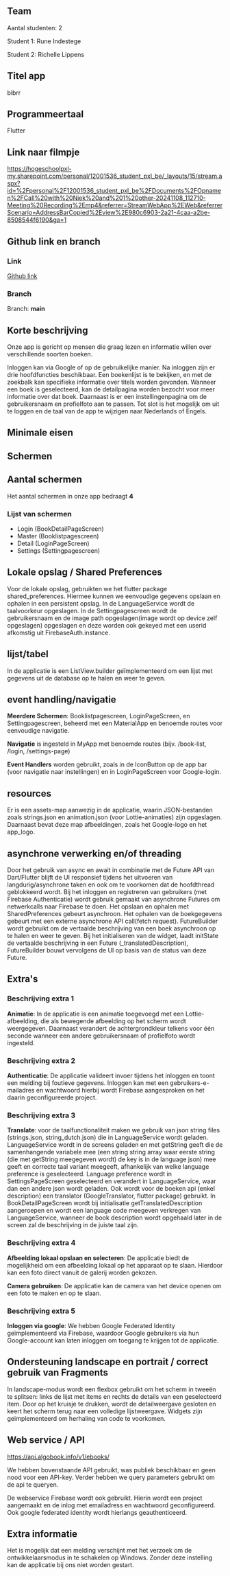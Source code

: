 ## Team

Aantal studenten: 2

Student 1: Rune Indestege

Student 2: Richelle Lippens

## Titel app

bibrr

## Programmeertaal

Flutter

## Link naar filmpje

https://hogeschoolpxl-my.sharepoint.com/personal/12001536_student_pxl_be/_layouts/15/stream.aspx?id=%2Fpersonal%2F12001536_student_pxl_be%2FDocuments%2FOpnamen%2FCall%20with%20Niek%20and%201%20other-20241108_112710-Meeting%20Recording%2Emp4&referrer=StreamWebApp%2EWeb&referrerScenario=AddressBarCopied%2Eview%2E980c6903-2a21-4caa-a2be-8508544f6190&ga=1

## Github link en branch
### Link

[Github link](https://github.com/PXLTINMobDev/opdracht-bibrr)

### Branch

Branch: **main**

## Korte beschrijving

Onze app is gericht op mensen die graag lezen en informatie willen over verschillende soorten boeken.

Inloggen kan via Google of op de gebruikelijke manier. Na inloggen zijn er drie hoofdfuncties beschikbaar. Een boekenlijst is te bekijken, en met de zoekbalk kan specifieke informatie over titels worden gevonden. Wanneer een boek is geselecteerd, kan de detailpagina worden bezocht voor meer informatie over dat boek. Daarnaast is er een instellingenpagina om de gebruikersnaam en profielfoto aan te passen. Tot slot is het mogelijk om uit te loggen en de taal van de app te wijzigen naar Nederlands of Engels.

## Minimale eisen

## Schermen

## Aantal schermen

Het aantal schermen in onze app bedraagt **4**

### Lijst van schermen

* Login (BookDetailPageScreen)
* Master (Booklistpagescreen)
* Detail (LoginPageScreen)
* Settings (Settingpagescreen)

## Lokale opslag / Shared Preferences


Voor de lokale opslag, gebruikten we het flutter package shared_preferences.
Hiermee kunnen we eenvoudige gegevens opslaan en ophalen in een persistent opslag.
In de LanguageService wordt de taalvoorkeur opgeslagen.
In de Settingpagescreen wordt de gebruikersnaam en de image path opgeslagen(image wordt op device zelf opgeslagen) opgeslagen en deze worden ook gekeyed met een userid afkomstig uit FirebaseAuth.instance.

## lijst/tabel

In de applicatie is een ListView.builder geïmplementeerd om een lijst met gegevens uit de database op te halen en weer te geven.

## event handling/navigatie

**Meerdere Schermen**: Booklistpagescreen, LoginPageScreen, en Settingpagescreen, beheerd met een MaterialApp en benoemde routes voor eenvoudige navigatie.

**Navigatie** is ingesteld in MyApp met benoemde routes (bijv. /book-list, /login, /settings-page)

**Event Handlers** worden gebruikt, zoals in de IconButton op de app bar (voor navigatie naar instellingen) en in LoginPageScreen voor Google-login.

## resources
Er is een assets-map aanwezig in de applicatie, waarin JSON-bestanden zoals strings.json en animation.json (voor Lottie-animaties) zijn opgeslagen. Daarnaast bevat deze map afbeeldingen, zoals het Google-logo en het app_logo.

## asynchrone verwerking en/of threading

Door het gebruik van async en await in combinatie met de Future API van Dart/Flutter blijft de UI responsief tijdens het uitvoeren van langdurig/asynchrone taken en ook om te voorkomen dat de hoofdthread geblokkeerd wordt. Bij het inloggen en registreren van gebruikers (met Firebase Authenticatie) wordt gebruik gemaakt van asynchrone Futures om netwerkcalls naar Firebase te doen. Het opslaan en ophalen met SharedPreferences gebeurt asynchroon. Het ophalen van de boekgegevens gebeurt met een externe asynchrone API call(fetch request). FutureBuilder wordt gebruikt om de vertaalde beschrijving van een boek asynchroon op te halen en weer te geven. Bij het initialiseren van de widget, laadt initState de vertaalde beschrijving in een Future (_translatedDescription), FutureBuilder bouwt vervolgens de UI op basis van de status van deze Future.

## Extra's

### Beschrijving extra 1

**Animatie**: In de applicatie is een animatie toegevoegd met een Lottie-afbeelding, die als bewegende afbeelding op het scherm wordt weergegeven. Daarnaast verandert de achtergrondkleur telkens voor één seconde wanneer een andere gebruikersnaam of profielfoto wordt ingesteld.

### Beschrijving extra 2
**Authenticatie**: De applicatie valideert invoer tijdens het inloggen en toont een melding bij foutieve gegevens. Inloggen kan met een gebruikers-e-mailadres en wachtwoord hierbij wordt Firebase aangesproken en het daarin geconfigureerde project.

### Beschrijving extra 3
**Translate**: voor de taalfunctionaliteit maken we gebruik van json string files (strings.json, string_dutch.json) die in LanguageService wordt geladen. LanguageService wordt in de screens geladen en met getString geeft die de samenhangende variabele mee (een string string array waar eerste string (die met getString meegegeven wordt) de key is in de language json) mee geeft en correcte taal variant meegeeft, afhankelijk van welke language preference is geselecteerd. Language preference wordt in SettingsPageScreen geselecteerd en verandert in LanguageService, waar dan een andere json wordt geladen. Ook wordt voor de boeken api (enkel description) een translator (GoogleTranslator, flutter package) gebruikt. In BookDetailPageScreen wordt bij initialisatie getTranslatedDescription aangeroepen en wordt een language code meegeven verkregen van LanguageService, wanneer de book description wordt opgehaald later in de screen zal de beschrijving in de juiste taal zijn.

### Beschrijving extra 4

**Afbeelding lokaal opslaan en selecteren**: De applicatie biedt de mogelijkheid om een afbeelding lokaal op het apparaat op te slaan. Hierdoor kan een foto direct vanuit de galerij worden gekozen.

**Camera gebruiken**: De applicatie kan de camera van het device openen om een foto te maken en op te slaan. 

### Beschrijving extra 5
**Inloggen via google**: We hebben Google Federated Identity geïmplementeerd via Firebase, waardoor Google gebruikers via hun Google-account kan laten inloggen om toegang te krijgen tot de applicatie.



## Ondersteuning landscape en portrait / correct gebruik van Fragments

In landscape-modus wordt een flexbox gebruikt om het scherm in tweeën te splitsen: links de lijst met items en rechts de details van een geselecteerd item. Door op het kruisje te drukken, wordt de detailweergave gesloten en keert het scherm terug naar een volledige lijstweergave. Widgets zijn geïmplementeerd om herhaling van code te voorkomen.

## Web service / API

https://api.algobook.info/v1/ebooks/

We hebben bovenstaande API gebruikt, was publiek beschikbaar en geen nood voor een API-key. Verder hebben we query parameters gebruikt om de api te queryen.

De webservice Firebase wordt ook gebruikt. Hierin wordt een project aangemaakt en de inlog met emailadress en wachtwoord geconfigureerd. Ook google federated identity wordt hierlangs geauthenticeerd.

## Extra informatie

Het is mogelijk dat een melding verschijnt met het verzoek om de ontwikkelaarsmodus in te schakelen op Windows. Zonder deze instelling kan de applicatie bij ons niet worden gestart.

